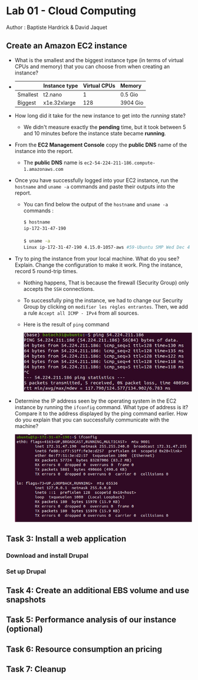 # Lab 01 - Cloud Computing

Author : Baptiste Hardrick & David Jaquet

## Create an Amazon EC2 instance

- What is the smallest and the biggest instance type (in terms of virtual CPUs and memory) that you can choose from when creating an instance?

- |          | Instance type | Virtual CPUs | Memory   |
  | -------- | ------------- | ------------ | -------- |
  | Smallest | t2.nano       | 1            | 0.5 Gio  |
  | Biggest  | x1e.32xlarge  | 128          | 3904 Gio |

  

- How long did it take for the new instance to get into the *running* state?

  - We didn't measure exactly the **pending** time, but it took between 5 and 10 minutes before the instance state became **running**.

- From the **EC2 Management Console** copy the **public DNS** name of the instance into the report.

  - The **public DNS** name is `ec2-54-224-211-186.compute-1.amazonaws.com`

- Once you have successfully logged into your EC2 instance, run the `hostname` and `uname -a` commands and paste their outputs into the report.

  - You can find below the output of the `hostname` and `uname -a` commands :

    ```bash
    $ hostname
    ip-172-31-47-190
    
    $ uname -a
    Linux ip-172-31-47-190 4.15.0-1057-aws #59-Ubuntu SMP Wed Dec 4 10:02:00 UTC 2019 x86_64 x86_64 x86_64 GNU/Linux
    ```

    

- Try to ping the instance from your local machine. What do you see? Explain. Change the configuration to make it work. Ping the instance, record 5 round-trip times.

  - Nothing happens, That is because the firewall (Security Group) only accepts the `SSH` connections.

  - To successfully ping the instance, we had to change our Security Group by clicking on `modifier les règles entrantes`. Then, we add a rule `Accept all ICMP - IPv4` from all sources.

  - Here is the result of `ping` command

    ![ping](assets/ping.JPG)

- Determine the IP address seen by the operating system in the EC2 instance by running the `ifconfig` command. What type of address is it? Compare it to the address displayed by the ping command earlier. How do you explain that you can successfully communicate with the machine?

  ![ping](assets/ifconfig.png)

  



## Task 3: Install a web application



### Download and install Drupal



### Set up Drupal



## Task 4: Create an additional EBS volume and use snapshots



## Task 5: Performance analysis of our instance (optional)



## Task 6: Resource consumption an pricing



## Task 7: Cleanup



